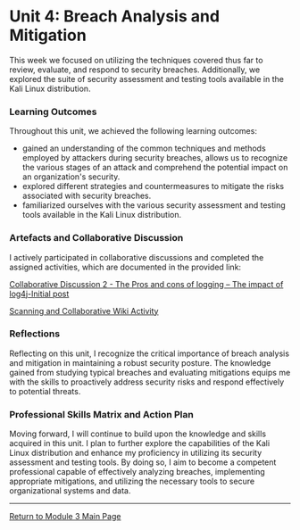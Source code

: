 # Unit 4: Breach Analysis and Mitigation

This week we focused on utilizing the techniques covered thus far to review, evaluate, and respond to security breaches. 
Additionally, we explored the suite of security assessment and testing tools available in the Kali Linux distribution.

### Learning Outcomes
Throughout this unit, we achieved the following learning outcomes:
 - gained an understanding of the common techniques and methods employed by attackers during security breaches, allows us to recognize the various stages of an attack and comprehend the potential impact on an organization's security.
 - explored different strategies and countermeasures to mitigate the risks associated with security breaches. 
 - familiarized ourselves with the various security assessment and testing tools available in the Kali Linux distribution. 

### Artefacts and Collaborative Discussion 
I actively participated in collaborative discussions and completed the assigned activities, which are documented in the provided link:

[Collaborative Discussion 2 - The Pros and cons of logging – The impact of log4j-Initial post](Module03_Discussion1_Initial.pdf)

[Scanning and Collaborative Wiki Activity](NS_Unit04_WikiActivity.md)

### Reflections
Reflecting on this unit, I recognize the critical importance of breach analysis and mitigation in maintaining a robust security posture. 
The knowledge gained from studying typical breaches and evaluating mitigations equips me with the skills to proactively address security risks and respond effectively to potential threats.

### Professional Skills Matrix and Action Plan
Moving forward, I will continue to build upon the knowledge and skills acquired in this unit. 
I plan to further explore the capabilities of the Kali Linux distribution and enhance my proficiency in utilizing its security assessment and testing tools. 
By doing so, I aim to become a competent professional capable of effectively analyzing breaches, implementing appropriate mitigations, and utilizing the necessary tools to secure organizational systems and data.

---

[Return to Module 3 Main Page](NS_main.md)
